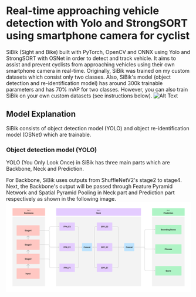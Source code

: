 # Real-time approaching vehicle detection with Yolo and StrongSORT using smartphone camera for cyclist
SiBik (Sight and Bike) built with PyTorch, OpenCV and ONNX using Yolo and StrongSORT with OSNet in order to detect and track vehicle. It aims to assist and prevent cyclists from approaching vehicles using their own smartphone camera in real-time. Originally, SiBik was trained on my custom datasets which consist only two classes. Also, SiBik's model (object detection and re-identification model) has around 300k trainable parameters and has 70% mAP for two classes. However, you can also train SiBik on your own custom datasets (see instructions below).
![Alt Text](https://github.com/jonaspptawat/SiBik/blob/main/example1.gif)

## Model Explanation
SiBik consists of object detection model (YOLO) and object re-identification model (OSNet) which are trainable.

### Object detection model (YOLO)
YOLO (You Only Look Once) in SiBik has three main parts which are Backbone, Neck and Prediction. 

For Backbone, SiBik uses outputs from ShuffleNetV2's stage2 to stage4. Next, the Backbone's output will be passed through Feature Pyramid Network and Spatial Pyramid Pooling in Neck part and Prediction part respectively as shown in the following image.
![Alt Text](https://github.com/jonaspptawat/SiBik/blob/main/overview_detector.png)
